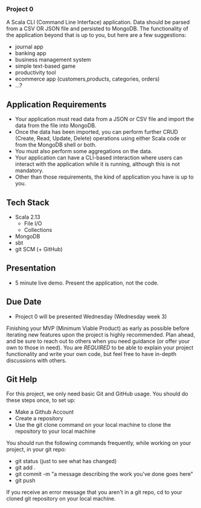 ### Project 0
A Scala CLI (Command Line Interface) application.  Data should be parsed from a CSV OR JSON file and persisted to MongoDB.  The functionality of the application beyond that is up to you, but here are a few suggestions:
- journal app
- banking app
- business management system
- simple text-based game
- productivity tool
- ecommerce app (customers,products, categories, orders)
- ...?

## Application Requirements
- Your application must read data from a JSON or CSV file and import the data from the file into MongoDB.
- Once the data has been imported, you can perform further CRUD (Create, Read, Update, Delete) operations using either Scala code or from the MongoDB shell or both.
- You must also perform some aggregations on the data.
- Your application can have a CLI-based interaction where users can interact with the application while it is running, although this is not mandatory.
- Other than those requirements, the kind of application you have is up to you.

## Tech Stack
- Scala 2.13
  - File I/O
  - Collections
- MongoDB
- sbt
- git SCM (+ GitHub)

## Presentation
- 5 minute live demo.  Present the application, not the code.

## Due Date
- Project 0 will be presented Wednesday (Wednesday week 3)

Finishing your MVP (Minimum Viable Product) as early as possible before iterating new features upon the project is highly recommended.  Plan ahead, and be sure to reach out to others when you need guidance (or offer your own to those in need).  You are *REQUIRED* to be able to explain your project functionality and write your own code, but feel free to have in-depth discussions with others.

## Git Help

For this project, we only need basic Git and GitHub usage.  You should do these steps once, to set up:
- Make a Github Account
- Create a repository
- Use the git clone command on your local machine to clone the repository to your local machine

You should run the following commands frequently, while working on your project, in your git repo:
- git status (just to see what has changed)
- git add .
- git commit -m "a message describing the work you've done goes here"
- git push

If you receive an error message that you aren't in a git repo, cd to your cloned git repository on your local machine.
